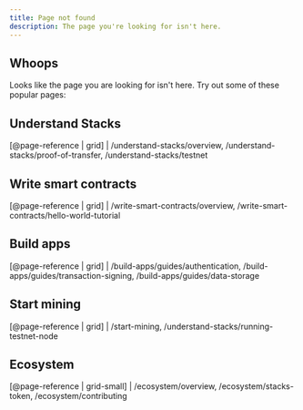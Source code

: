 ```yaml
---
title: Page not found
description: The page you're looking for isn't here.
---
```


## Whoops

Looks like the page you are looking for isn't here. Try out some of these popular pages:

## Understand Stacks

[@page-reference | grid]
| /understand-stacks/overview, /understand-stacks/proof-of-transfer, /understand-stacks/testnet

## Write smart contracts

[@page-reference | grid]
| /write-smart-contracts/overview, /write-smart-contracts/hello-world-tutorial

## Build apps

[@page-reference | grid]
| /build-apps/guides/authentication, /build-apps/guides/transaction-signing, /build-apps/guides/data-storage

## Start mining

[@page-reference | grid]
| /start-mining, /understand-stacks/running-testnet-node

## Ecosystem

[@page-reference | grid-small]
| /ecosystem/overview, /ecosystem/stacks-token, /ecosystem/contributing
